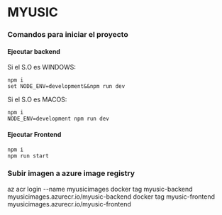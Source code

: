 # MYUSIC #

### Comandos para iniciar el proyecto ###

#### Ejecutar backend ####

Si el S.O es WINDOWS:

    npm i
    set NODE_ENV=development&&npm run dev

Si el S.O es MACOS:

    npm i
    NODE_ENV=development npm run dev

#### Ejecutar Frontend ####

    npm i   
    npm run start


### Subir imagen a azure image registry ###

az acr login --name myusicimages
docker tag myusic-backend myusicimages.azurecr.io/myusic-backend 
docker tag myusic-frontend myusicimages.azurecr.io/myusic-frontend 